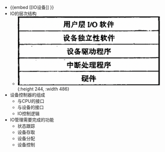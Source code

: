 - {{embed [[IO设备]] }}
- IO的层次结构
	- ![image.png](../assets/image_1630652263194_0.png){:height 244, :width 486}
- 设备控制器的组成
	- 与CPU的接口
	- 与设备的接口
	- IO控制逻辑
- IO管理需要完成的功能
	- 状态跟踪
	- 设备存取
	- 设备分配
	- 设备控制